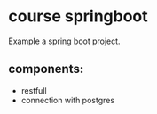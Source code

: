 # course springboot
Example a spring boot project.

## components:
- restfull
- connection with postgres

